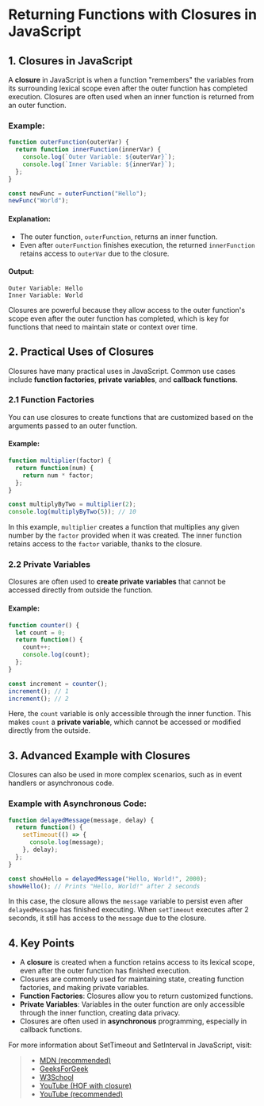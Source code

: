 # Returning Functions with Closures in JavaScript

## 1. Closures in JavaScript

A **closure** in JavaScript is when a function "remembers" the variables from its surrounding lexical scope even after the outer function has completed execution. Closures are often used when an inner function is returned from an outer function.

### Example:
```js
function outerFunction(outerVar) {
  return function innerFunction(innerVar) {
    console.log(`Outer Variable: ${outerVar}`);
    console.log(`Inner Variable: ${innerVar}`);
  };
}

const newFunc = outerFunction("Hello");
newFunc("World");
```

#### Explanation:
- The outer function, `outerFunction`, returns an inner function.
- Even after `outerFunction` finishes execution, the returned `innerFunction` retains access to `outerVar` due to the closure.
  
#### Output:
```
Outer Variable: Hello
Inner Variable: World
```

Closures are powerful because they allow access to the outer function's scope even after the outer function has completed, which is key for functions that need to maintain state or context over time.

## 2. Practical Uses of Closures

Closures have many practical uses in JavaScript. Common use cases include **function factories**, **private variables**, and **callback functions**.

### 2.1 Function Factories

You can use closures to create functions that are customized based on the arguments passed to an outer function.

#### Example:
```js
function multiplier(factor) {
  return function(num) {
    return num * factor;
  };
}

const multiplyByTwo = multiplier(2);
console.log(multiplyByTwo(5)); // 10
```

In this example, `multiplier` creates a function that multiplies any given number by the `factor` provided when it was created. The inner function retains access to the `factor` variable, thanks to the closure.

### 2.2 Private Variables

Closures are often used to **create private variables** that cannot be accessed directly from outside the function.

#### Example:
```js
function counter() {
  let count = 0;
  return function() {
    count++;
    console.log(count);
  };
}

const increment = counter();
increment(); // 1
increment(); // 2
```

Here, the `count` variable is only accessible through the inner function. This makes `count` a **private variable**, which cannot be accessed or modified directly from the outside.

## 3. Advanced Example with Closures

Closures can also be used in more complex scenarios, such as in event handlers or asynchronous code.

### Example with Asynchronous Code:
```js
function delayedMessage(message, delay) {
  return function() {
    setTimeout(() => {
      console.log(message);
    }, delay);
  };
}

const showHello = delayedMessage("Hello, World!", 2000);
showHello(); // Prints "Hello, World!" after 2 seconds
```

In this case, the closure allows the `message` variable to persist even after `delayedMessage` has finished executing. When `setTimeout` executes after 2 seconds, it still has access to the `message` due to the closure.

## 4. Key Points

- A **closure** is created when a function retains access to its lexical scope, even after the outer function has finished execution.
- Closures are commonly used for maintaining state, creating function factories, and making private variables.
- **Function Factories**: Closures allow you to return customized functions.
- **Private Variables**: Variables in the outer function are only accessible through the inner function, creating data privacy.
- Closures are often used in **asynchronous** programming, especially in callback functions.

For more information about SetTimeout and SetInterval in JavaScript, visit: 
> - [MDN (recommended)](https://developer.mozilla.org/en-US/docs/Web/JavaScript/Closures)
> - [GeeksForGeek](https://www.geeksforgeeks.org/closure-in-javascript/)
> - [W3School](https://www.w3schools.com/js/js_function_closures.asp)
> - [YouTube (HOF with closure)](https://www.youtube.com/watch?v=w_-fVsa6qns&list=PLfEr2kn3s-br9ZFmejfLhAgMbGgbpdof8&index=82)
> - [YouTube (recommended)](https://www.youtube.com/watch?v=d4_hcQkGkfI)

